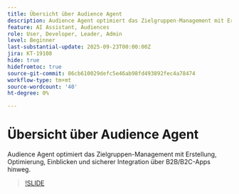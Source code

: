 ```yaml
---
title: Übersicht über Audience Agent
description: Audience Agent optimiert das Zielgruppen-Management mit Erstellung, Optimierung, Einblicken und sicherer Integration über B2B/B2C-Apps hinweg.
feature: AI Assistant, Audiences
role: User, Developer, Leader, Admin
level: Beginner
last-substantial-update: 2025-09-23T00:00:00Z
jira: KT-19108
hide: true
hidefromtoc: true
source-git-commit: 86cb610029defc5e46ab98fd493892fec4a78474
workflow-type: tm+mt
source-wordcount: '40'
ht-degree: 0%

---
```


# Übersicht über Audience Agent

Audience Agent optimiert das Zielgruppen-Management mit Erstellung, Optimierung, Einblicken und sicherer Integration über B2B/B2C-Apps hinweg.

<!-- For more information, see the [AI Assistant UI guide](https://experienceleague.adobe.com/en/docs/experience-platform/ai-assistant/ui-guide#use-discoverability).-->

>[!SLIDE](audience-agent-overview)


